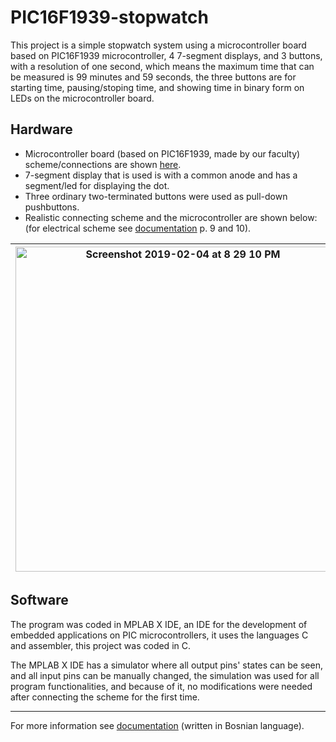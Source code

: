 # PIC16F1939-stopwatch

This project is a simple stopwatch system using a microcontroller board based on PIC16F1939 microcontroller, 4 7-segment displays, and 3 buttons, 
with a resolution of one second, which means the maximum time that can be measured is 99 minutes and 59 seconds, 
the three buttons are for starting time, pausing/stoping time, and showing time in binary form on LEDs on the microcontroller board.

## Hardware

- Microcontroller board (based on PIC16F1939, made by our faculty) scheme/connections are shown 
[here](https://c2.etf.unsa.ba/pluginfile.php/20672/mod_resource/content/0/Razvojni_sistem_PIC16F877_V1.pdf).
- 7-segment display that is used is with a common anode and has a segment/led for displaying the dot.
- Three ordinary two-terminated buttons were used as pull-down pushbuttons.
- Realistic connecting scheme and the microcontroller are shown below: (for electrical scheme see
[documentation](https://docs.google.com/viewer?url=https://github.com/Yaly0/PIC16F1939-stopwatch/files/7919305/Izvjestaj.pdf.pdf) p. 9 and 10).

|<img width="520" alt="Screenshot 2019-02-04 at 8 29 10 PM" src="https://user-images.githubusercontent.com/95139567/149965861-ad42a0d8-537b-415f-bcea-fe12810a99d1.png">|<img width="350" alt="Screenshot 2019-02-04 at 8 29 10 PM" src="https://user-images.githubusercontent.com/95139567/150783105-54baf570-ff26-4f06-a6e3-71845b20a0fd.jpeg">|
|-|-|

## Software

The program was coded in MPLAB X IDE, an IDE for the development of embedded applications on PIC microcontrollers, it uses the languages C and assembler, 
this project was coded in C.

The MPLAB X IDE has a simulator where all output pins' states can be seen, and all input pins can be manually changed, 
the simulation was used for all program functionalities, and because of it, no modifications were needed after connecting the scheme for the first time.

---
For more information see 
[documentation](https://docs.google.com/viewer?url=https://github.com/Yaly0/PIC16F1939-stopwatch/files/7919305/Izvjestaj.pdf.pdf) (written in Bosnian language).
